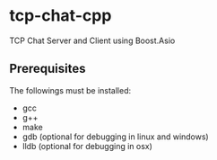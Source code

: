 # tcp-chat-cpp
TCP Chat Server and Client using Boost.Asio


## Prerequisites

The followings must be installed:
* gcc
* g++
* make
* gdb (optional for debugging in linux and windows)
* lldb (optional for debugging in osx)